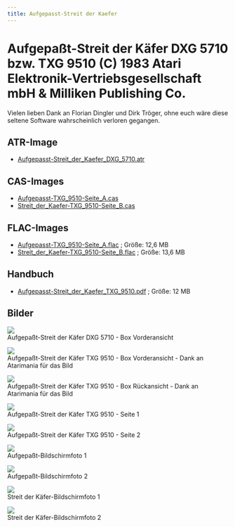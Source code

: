 ```yaml
---
title: Aufgepasst-Streit der Kaefer
---
```

# Aufgepaßt-Streit der Käfer DXG 5710 bzw. TXG 9510 (C) 1983 Atari Elektronik-Vertriebsgesellschaft mbH & Milliken Publishing Co.  
  
Vielen lieben Dank an Florian Dingler und Dirk Tröger, ohne euch wäre diese seltene Software wahrscheinlich verloren gegangen.  
  
## ATR-Image  
- [Aufgepasst-Streit_der_Kaefer_DXG_5710.atr](attachments/Aufgepasst-Streit_der_Kaefer_DXG_5710.atr)  
  
## CAS-Images  
- [Aufgepasst-TXG_9510-Seite_A.cas](attachments/Aufgepasst-TXG_9510-Seite_A.cas)  
- [Streit_der_Kaefer-TXG_9510-Seite_B.cas](attachments/Streit_der_Kaefer-TXG_9510-Seite_B.cas)  
  
## FLAC-Images  
- [Aufgepasst-TXG_9510-Seite_A.flac](attachments/Aufgepasst-TXG_9510-Seite_A.flac) ; Größe: 12,6 MB  
- [Streit_der_Kaefer-TXG_9510-Seite_B.flac](attachments/Streit_der_Kaefer-TXG_9510-Seite_B.flac) ; Größe: 13,6 MB  
  
## Handbuch  
- [Aufgepasst-Streit_der_Kaefer_TXG_9510.pdf](attachments/Aufgepasst-Streit_der_Kaefer_TXG_9510.pdf) ; Größe: 12 MB  
  
## Bilder  
![](attachments/Cover1a.jpg)  
Aufgepaßt-Streit der Käfer DXG 5710 - Box Vorderansicht  
  
![](attachments/Cover1b.jpg)  
Aufgepaßt-Streit der Käfer TXG 9510 - Box Vorderansicht - Dank an Atarimania für das Bild  
  
![](attachments/Cover2.jpg)  
Aufgepaßt-Streit der Käfer TXG 9510 - Box Rückansicht - Dank an Atarimania für das Bild  
  
![](attachments/Aufgepasst-TXG_9510-Seite_A.jpg)  
Aufgepaßt-Streit der Käfer TXG 9510 - Seite 1  
  
![](attachments/Streit_der_Kaefer-TXG_9510-Seite+B.jpg)  
Aufgepaßt-Streit der Käfer TXG 9510 - Seite 2  
  
![](attachments/Aufgepasst-TXG_9510-Seite_A-1.jpg)  
Aufgepaßt-Bildschirmfoto 1  
  
![](attachments/Aufgepasst-TXG_9510-Seite_A-2.jpg)  
Aufgepaßt-Bildschirmfoto 2  
  
![](attachments/Streit_der_Kaefer-TXG_9510-Seite_B-1.jpg)  
Streit der Käfer-Bildschirmfoto 1  
  
![](attachments/Streit_der_Kaefer-TXG_9510-Seite_B-2.jpg)  
Streit der Käfer-Bildschirmfoto 2  
